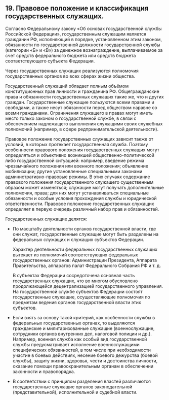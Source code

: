 ﻿## 19. Правовое положение и классификация государственных служащих.

Согласно Федеральному закону «Об основах государственной службы
Российской Федерации», государственным служащим является гражданин РФ,
исполняющий в порядке, установленном этим законом, обязанности
по государственной должности государственной службы (категории «Б» и «В»)
за денежное вознаграждение, выплачиваемое за счет средств федерального
бюджета или средств бюджета соответствующего субъекта Федерации.

Через государственных служащих реализуются полномочия государственных
органов во всех сферах жизни общества.

Государственный служащий обладает полным объёмом конституционных прав личности
и гражданина РФ. Общегражданские права и обязанности государственных служащих
такие же, что и других граждан. Государственные служащие пользуются всеми
правами и свободами, а также несут обязанности перед обществом наравне
со всеми гражданами. Ограничения служащего в правах могут иметь место
только законом о государственной службе, в связи с обеспечением надлежащего
выполнения служащими своих служебных полномочий (например, в сфере
редпринимательской деятельности).

Правовое положение государственных служащих зависит также от условий,
в которых протекает государственная служба. Поэтому особенности правового
положения государственных служащих могут определяться и объективно возникшей
общественно-политической либо государственной ситуацией: например, введение
режима чрезвычайного положения или военного положения; объявление мобилизации;
другие установленные специальными законами административно-правовые режимы.
В этих случаях содержание правового положения государственного служащего
существенным образом может изменяться; служащие могут получать дополнительные
полномочия, права; для них могут устанавливаться специальные обязанности
и особые условия прохождения службы и юридической ответственности.
Правовое положение государственных служащих определяет в первую очередь
различный набор прав и обязанностей.

Государственных служащие делятся: 

- По масштабу деятельности органов государственной власти, где они служат,
  государственные служащие могут быть разделены на федеральных служащих
  и служащих субъектов Федерации.
  
  Характер деятельности федеральных государственных служащих вытекает
  из полномочий соответствующих федеральных государственных органов:
  Администрации Президента, Аппарата Правительства, аппаратов палат
  Федерального Собрания РФ и т. д.
  
  В субъектах Федерации сосредоточена основная часть государственных служащих,
  что во многом обусловлено продолжающейся децентрализацией государственного
  управления. На государственной службе субъектов Федерации состоят
  государственные служащие, осуществляющие полномочия по предметам
  ведения органов государственной власти этих субъектов.
  
- Если взять за основу такой критерий, как особенности службы в федеральных
  государственных органах, то выделяются гражданские и милитаризованные
  служащие (военнослужащие, сотрудники органов внутренних дел, налоговой
  полиции и др.). Например, военная служба как особый вид государственной
  службы предусматривает исполнение военнослужащими специфических обязанностей,
  в том числе при необходимости участие в боевых действиях, несение боевого
  дежурства (боевой службы), защиту жизни, здоровья, чести и достоинства
  личности, оказание помощи правоохранительным органам в обеспечении
  законности и правопорядка.
  
- В соответствии с принципом разделения властей различаются государственные
  служащие органов законодательной (представительной), исполнительной
  и судебной власти.
